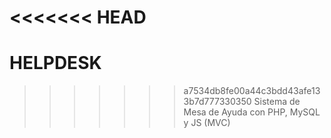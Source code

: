 <<<<<<< HEAD
=======
# HELPDESK
>>>>>>> a7534db8fe00a44c3bdd43afe133b7d777330350
Sistema de Mesa de Ayuda con PHP, MySQL y JS (MVC)
